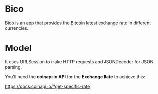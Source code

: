 # Bico

Bico is an app that provides the Bitcoin latest exchange rate in different currencies.

# Model

It uses URLSession to make HTTP requests and JSONDecoder for JSON parsing.

You'll need the **coinapi.io API** for the **Exchange Rate** to achieve this:

https://docs.coinapi.io/#get-specific-rate